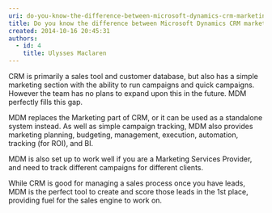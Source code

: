 ```yaml
---
uri: do-you-know-the-difference-between-microsoft-dynamics-crm-marketing-and-microsoft-dynamics-marketing-mdm
title: Do you know the difference between Microsoft Dynamics CRM marketing and Microsoft Dynamics Marketing (MDM)?
created: 2014-10-16 20:45:31
authors:
  - id: 4
    title: Ulysses Maclaren
---
```





<span class='intro'> <p class="ssw15-rteElement-P">CRM is primarily a sales tool and customer database, but also has a simple marketing section with the ability to run campaigns and quick campaigns. However the team has no plans to expand upon this in the future. MDM perfectly fills this gap.​</p><p class="ssw15-rteElement-P">MDM replaces the Marketing part of CRM, or it can be used as a standalone system instead. As well as simple campaign tracking, MDM also provides marketing planning, budgeting, management, execution, automation, tracking (for ROI), and BI.</p> </span>

<p>MDM is also set up to work well if you are a Marketing Services Provider, and need to track different campaigns for different clients.</p>
<p>​While CRM is good for managing a sales process once you have leads, MDM is the perfect tool to create and score those leads in the 1st&#160;place, providing fuel for the sales engine to work on.​</p>



